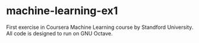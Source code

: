 # machine-learning-ex1
First exercise in Coursera Machine Learning course by Standford University.
All code is designed to run on GNU Octave.
